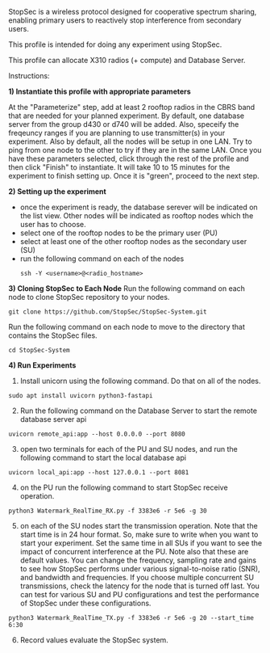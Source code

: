 StopSec is a wireless protocol designed for cooperative spectrum sharing, enabling primary users to reactively stop interference from secondary users.

This profile is intended for doing any experiment using StopSec. 

This profile can allocate X310 radios (+ compute) and Database Server.

Instructions:

**1) Instantiate this profile with appropriate parameters**

At the "Parameterize" step, add at least 2 rooftop radios in the CBRS band that are needed for your planned experiment. By default, one database server from the group d430 or d740 will be added. 
Also, speceify the freqeuncy ranges if you are planning to use transmitter(s) in your experiment. Also by default, all the nodes will be setup in one LAN. Try to ping from one node to the other to try if they are in the same LAN.
Once you have these parameters selected, click through the rest of the profile and then click "Finish" to instantiate.  It will take 10 to 15 minutes for the experiment to finish setting up.  Once it is "green", proceed to the next step.

**2) Setting up the experiment**
- once the experiment is ready, the database serever will be indicated on the list view. Other nodes will be indicated as rooftop nodes which the user has to choose. 
- select one of the rooftop nodes to be the primary user (PU)
- select at least one of the other rooftop nodes as the secondary user (SU)
- run the following command on each of the nodes
  ```
  ssh -Y <username>@<radio_hostname>
  ```
  
**3) Cloning StopSec to Each Node**
Run the following command on each node to clone StopSec repository to your nodes. 
  ```
git clone https://github.com/StopSec/StopSec-System.git
  ```
Run the following command on each node to move to the directory that contains the StopSec files.

  ```
cd StopSec-System
  ```

**4) Run Experiments**
1) Install unicorn using the following command. Do that on all of the nodes.
```
sudo apt install uvicorn python3-fastapi
```
2) Run the following command on the Database Server to start the remote database server api
```
uvicorn remote_api:app --host 0.0.0.0 --port 8080
```
3) open two terminals for each of the PU and SU nodes, and run the following command to start the local database api
```
uvicorn local_api:app --host 127.0.0.1 --port 8081
```
4) on the PU run the following command to start StopSec receive operation. 
```
python3 Watermark_RealTime_RX.py -f 3383e6 -r 5e6 -g 30
```
5) on each of the SU nodes start the transmission operation. Note that the start time is in 24 hour format. So, make sure to write when you want to start your experiment. Set the same time in all SUs if you want to see the impact of concurrent interference at the PU. Note also that these are default values. You can change the frequency, sampling rate and gains to see how StopSec performs under various signal-to-noise ratio (SNR), and bandwidth and frequencies. If you choose multiple concurrent SU transmissions, check the latency for the node that is turned off last. You can test for various SU and PU configurations and test the performance of StopSec under these configurations. 
```
python3 Watermark_RealTime_TX.py -f 3383e6 -r 5e6 -g 20 --start_time 6:30
```
6) Record values evaluate the StopSec system. 


